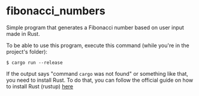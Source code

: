 # fibonacci_numbers
Simple program that generates a Fibonacci number based on user input made in Rust.

To be able to use this program, execute this command (while you're in the project's folder):
```
$ cargo run --release
```

If the output says "command `cargo` was not found" or something like that, you need to install Rust. To do that, you can follow the official guide on how to install Rust (rustup) [here](https://doc.rust-lang.org/book/ch01-01-installation.html)
